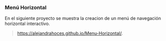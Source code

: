 ### Menú Horizontal  

En el siguiente proyecto se muestra la creacion de un menú de navegación horizontal interactivo.  

>https://alejandrahoces.github.io/Menu-Horizontal/.
